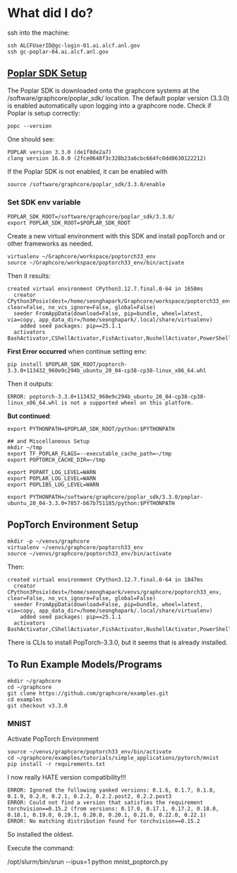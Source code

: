 # What did I do?

ssh into the machine:
```
ssh ALCFUserID@gc-login-01.ai.alcf.anl.gov
ssh gc-poplar-04.ai.alcf.anl.gov
```

## [Poplar SDK Setup](https://docs.alcf.anl.gov/ai-testbed/graphcore/virtual-environments/#poplar-sdk-setup)

The Poplar SDK is downloaded onto the graphcore systems at the /software/graphcore/poplar_sdk/ location. The default poplar version (3.3.0) is enabled automatically upon logging into a graphcore node. Check if Poplar is setup correctly:
```
popc --version
```
One should see:
```
POPLAR version 3.3.0 (de1f8de2a7)
clang version 16.0.0 (2fce0648f3c328b23a6cbc664fc0dd0630122212)
```
If the Poplar SDK is not enabled, it can be enabled with
```
source /software/graphcore/poplar_sdk/3.3.0/enable
```

### Set SDK env variable
```
POPLAR_SDK_ROOT=/software/graphcore/poplar_sdk/3.3.0/
export POPLAR_SDK_ROOT=$POPLAR_SDK_ROOT
```
Create a new virtual environment with this SDK and install popTorch and or other frameworks as needed.
```
virtualenv ~/Graphcore/workspace/poptorch33_env
source ~/Graphcore/workspace/poptorch33_env/bin/activate
```
Then it results:
```
created virtual environment CPython3.12.7.final.0-64 in 1650ms
  creator CPython3Posix(dest=/home/seonghapark/Graphcore/workspace/poptorch33_env, clear=False, no_vcs_ignore=False, global=False)
  seeder FromAppData(download=False, pip=bundle, wheel=latest, via=copy, app_data_dir=/home/seonghapark/.local/share/virtualenv)
    added seed packages: pip==25.1.1
  activators BashActivator,CShellActivator,FishActivator,NushellActivator,PowerShellActivator,PythonActivator
```

**First Error occurred** when continue setting env:
```
pip install $POPLAR_SDK_ROOT/poptorch-3.3.0+113432_960e9c294b_ubuntu_20_04-cp38-cp38-linux_x86_64.whl
```
Then it outputs:
```
ERROR: poptorch-3.3.0+113432_960e9c294b_ubuntu_20_04-cp38-cp38-linux_x86_64.whl is not a supported wheel on this platform.
```

**But continued**:
```
export PYTHONPATH=$POPLAR_SDK_ROOT/python:$PYTHONPATH

## and Miscellaneous Setup
mkdir ~/tmp
export TF_POPLAR_FLAGS=--executable_cache_path=~/tmp
export POPTORCH_CACHE_DIR=~/tmp

export POPART_LOG_LEVEL=WARN
export POPLAR_LOG_LEVEL=WARN
export POPLIBS_LOG_LEVEL=WARN

export PYTHONPATH=/software/graphcore/poplar_sdk/3.3.0/poplar-ubuntu_20_04-3.3.0+7857-b67b751185/python:$PYTHONPATH
```

## PopTorch Environment Setup
```
mkdir -p ~/venvs/graphcore
virtualenv ~/venvs/graphcore/poptorch33_env
source ~/venvs/graphcore/poptorch33_env/bin/activate
```
Then:
```
created virtual environment CPython3.12.7.final.0-64 in 1847ms
  creator CPython3Posix(dest=/home/seonghapark/venvs/graphcore/poptorch33_env, clear=False, no_vcs_ignore=False, global=False)
  seeder FromAppData(download=False, pip=bundle, wheel=latest, via=copy, app_data_dir=/home/seonghapark/.local/share/virtualenv)
    added seed packages: pip==25.1.1
  activators BashActivator,CShellActivator,FishActivator,NushellActivator,PowerShellActivator,PythonActivator
```
There is CLIs to install PopTorch-3.3.0, but it seems that is already installed.

## To Run Example Models/Programs
```
mkdir ~/graphcore
cd ~/graphcore
git clone https://github.com/graphcore/examples.git
cd examples
git checkout v3.3.0
```

### MNIST
Activate PopTorch Environment
```
source ~/venvs/graphcore/poptorch33_env/bin/activate
cd ~/graphcore/examples/tutorials/simple_applications/pytorch/mnist
pip install -r requirements.txt
```

I now really HATE version compatibility!!!
```
ERROR: Ignored the following yanked versions: 0.1.6, 0.1.7, 0.1.8, 0.1.9, 0.2.0, 0.2.1, 0.2.2, 0.2.2.post2, 0.2.2.post3
ERROR: Could not find a version that satisfies the requirement torchvision==0.15.2 (from versions: 0.17.0, 0.17.1, 0.17.2, 0.18.0, 0.18.1, 0.19.0, 0.19.1, 0.20.0, 0.20.1, 0.21.0, 0.22.0, 0.22.1)
ERROR: No matching distribution found for torchvision==0.15.2
```
So installed the oldest.



Execute the command:

/opt/slurm/bin/srun --ipus=1 python mnist_poptorch.py
